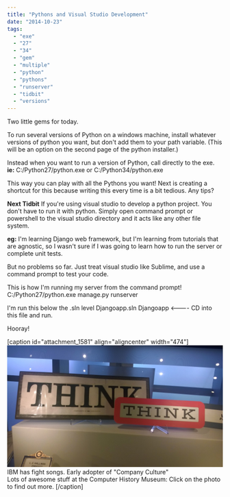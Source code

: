 ```yaml
---
title: "Pythons and Visual Studio Development"
date: "2014-10-23"
tags: 
  - "exe"
  - "27"
  - "34"
  - "gem"
  - "multiple"
  - "python"
  - "pythons"
  - "runserver"
  - "tidbit"
  - "versions"
---
```


Two little gems for today.

To run several versions of Python on a windows machine, install whatever versions of python you want, but don't add them to your path variable. (This will be an option on the second page of the python installer.)

Instead when you want to run a version of Python, call directly to the exe. **ie:** C:/Python27/python.exe or C:/Python34/python.exe

This way you can play with all the Pythons you want! Next is creating a shortcut for this because writing this every time is a bit tedious. Any tips?

**Next Tidbit** If you're using visual studio to develop a python project. You don't have to run it with python. Simply open command prompt or powershell to the visual studio directory and it acts like any other file system.

**eg:** I'm learning Django web framework, but I'm learning from tutorials that are agnostic, so I wasn't sure if I was going to learn how to run the server or complete unit tests.

But no problems so far. Just treat visual studio like Sublime, and use a command prompt to test your code.

This is how I'm running my server from the command prompt! C:/Python27/python.exe manage.py runserver

I'm run this below the .sln level Djangoapp.sln Djangoapp <---- CD into this file and run.

Hooray!

\[caption id="attachment\_1581" align="aligncenter" width="474"\][![THINK](images/WP_20141016_005-1024x576.jpg)](http://www.computerhistory.org/) IBM has fight songs. Early adopter of "Company Culture"  
Lots of awesome stuff at the Computer History Museum: Click on the photo to find out more. \[/caption\]
